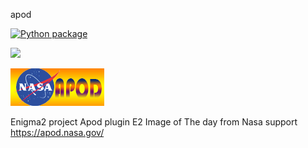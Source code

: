 apod 

[![Python package](https://github.com/Belfagor2005/apod/actions/workflows/pylint.yml/badge.svg)](https://github.com/Belfagor2005/apod/actions/workflows/pylint.yml)


![](https://komarev.com/ghpvc/?username=Belfagor2005)

<img src="https://github.com/Belfagor2005/apod/blob/main/usr/lib/enigma2/python/Plugins/Extensions/apod/logo.png">

Enigma2 project
Apod plugin E2
Image of The day from Nasa support
https://apod.nasa.gov/
